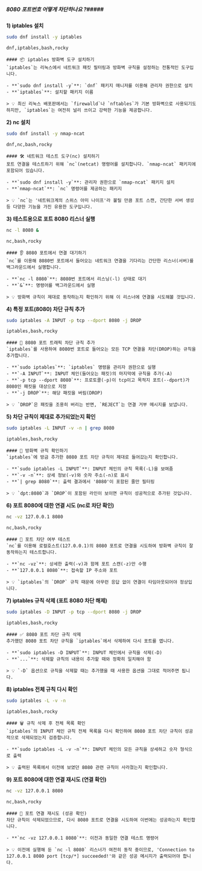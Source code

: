 ##### 8080 포트번호 어떻게 차단하나요 ?#####

**1) iptables 설치**

```bash
sudo dnf install -y iptables
```

```tech
dnf,iptables,bash,rocky
```

```desc
#### 📦 iptables 방화벽 도구 설치하기
`iptables`는 리눅스에서 네트워크 패킷 필터링과 방화벽 규칙을 설정하는 전통적인 도구입니다.

- **`sudo dnf install -y`**: `dnf` 패키지 매니저를 이용해 관리자 권한으로 설치
- **`iptables`**: 설치할 패키지 이름

> 💡 최신 리눅스 배포판에서는 `firewalld`나 `nftables`가 기본 방화벽으로 사용되기도 하지만, `iptables`는 여전히 널리 쓰이고 강력한 기능을 제공합니다.
```

**2) nc 설치**

```bash
sudo dnf install -y nmap-ncat
```

```tech
dnf,nc,bash,rocky
```

```desc
#### 🛠 네트워크 테스트 도구(nc) 설치하기
포트 연결을 테스트하기 위해 `nc`(netcat) 명령어를 설치합니다. `nmap-ncat` 패키지에 포함되어 있습니다.

- **`sudo dnf install -y`**: 관리자 권한으로 `nmap-ncat` 패키지 설치
- **`nmap-ncat`**: `nc` 명령어를 제공하는 패키지

> 💡 `nc`는 '네트워크계의 스위스 아미 나이프'라 불릴 만큼 포트 스캔, 간단한 서버 생성 등 다양한 기능을 가진 유용한 도구입니다.
```

**3) 테스트용으로 포트 8080 리스너 실행**

```bash
nc -l 8080 &
```

```tech
nc,bash,rocky
```

```desc
#### 👂 8080 포트에서 연결 대기하기
`nc`를 이용해 8080번 포트에서 들어오는 네트워크 연결을 기다리는 간단한 리스너(서버)를 백그라운드에서 실행합니다.

- **`nc -l 8080`**: 8080번 포트에서 리스닝(-l) 상태로 대기
- **`&`**: 명령어를 백그라운드에서 실행

> 💡 방화벽 규칙이 제대로 동작하는지 확인하기 위해 이 리스너에 연결을 시도해볼 것입니다.
```

**4) 특정 포트(8080) 차단 규칙 추가**

```bash
sudo iptables -A INPUT -p tcp --dport 8080 -j DROP
```

```tech
iptables,bash,rocky
```

```desc
#### 🚫 8080 포트 트래픽 차단 규칙 추가
`iptables`를 사용하여 8080번 포트로 들어오는 모든 TCP 연결을 차단(DROP)하는 규칙을 추가합니다.

- **`sudo iptables`**: `iptables` 명령을 관리자 권한으로 실행
- **`-A INPUT`**: INPUT 체인(들어오는 패킷)의 마지막에 규칙을 추가(-A)
- **`-p tcp --dport 8080`**: 프로토콜(-p)이 tcp이고 목적지 포트(--dport)가 8080인 패킷을 대상으로 지정
- **`-j DROP`**: 해당 패킷을 버림(DROP)

> 💡 `DROP`은 패킷을 조용히 버리는 반면, `REJECT`는 연결 거부 메시지를 보냅니다.
```

**5) 차단 규칙이 제대로 추가되었는지 확인**

```bash
sudo iptables -L INPUT -v -n | grep 8080
```

```tech
iptables,bash,rocky
```

```desc
#### 📜 방화벽 규칙 확인하기
`iptables`에 방금 추가한 8080 포트 차단 규칙이 제대로 들어갔는지 확인합니다.

- **`sudo iptables -L INPUT`**: INPUT 체인의 규칙 목록(-L)을 보여줌
- **`-v -n`**: 상세 정보(-v)와 숫자 주소(-n)로 표시
- **`| grep 8080`**: 출력 결과에서 '8080'이 포함된 줄만 필터링

> 💡 `dpt:8080`과 `DROP`이 포함된 라인이 보이면 규칙이 성공적으로 추가된 것입니다.
```

**6) 포트 8080에 대한 연결 시도 (nc로 차단 확인)**

```bash
nc -vz 127.0.0.1 8080
```

```tech
nc,bash,rocky
```

```desc
#### 🔗 포트 차단 여부 테스트
`nc`를 이용해 로컬호스트(127.0.0.1)의 8080 포트로 연결을 시도하여 방화벽 규칙이 잘 동작하는지 테스트합니다.

- **`nc -vz`**: 상세한 출력(-v)과 함께 포트 스캔(-z)만 수행
- **`127.0.0.1 8080`**: 접속할 IP 주소와 포트

> 💡 `iptables`의 `DROP` 규칙 때문에 아무런 응답 없이 연결이 타임아웃되어야 정상입니다.
```

**7) iptables 규칙 삭제 (포트 8080 차단 해제)**

```bash
sudo iptables -D INPUT -p tcp --dport 8080 -j DROP
```

```tech
iptables,bash,rocky
```

```desc
#### ✅ 8080 포트 차단 규칙 삭제
추가했던 8080 포트 차단 규칙을 `iptables`에서 삭제하여 다시 포트를 엽니다.

- **`sudo iptables -D INPUT`**: INPUT 체인에서 규칙을 삭제(-D)
- **`...`**: 삭제할 규칙의 내용이 추가할 때와 정확히 일치해야 함

> 💡 `-D` 옵션으로 규칙을 삭제할 때는 추가했을 때 사용한 옵션을 그대로 적어주면 됩니다.
```

**8) iptables 전체 규칙 다시 확인**

```bash
sudo iptables -L -v -n
```

```tech
iptables,bash,rocky
```

```desc
#### 🗑 규칙 삭제 후 전체 목록 확인
`iptables`의 INPUT 체인 규칙 전체 목록을 다시 확인하여 8080 포트 차단 규칙이 성공적으로 삭제되었는지 검증합니다.

- **`sudo iptables -L -v -n`**: INPUT 체인의 모든 규칙을 상세하고 숫자 형식으로 출력

> 💡 출력된 목록에서 이전에 보였던 8080 관련 규칙이 사라졌는지 확인합니다.
```

**9) 포트 8080에 대한 연결 재시도 (연결 확인)**

```bash
nc -vz 127.0.0.1 8080
```

```tech
nc,bash,rocky
```

```desc
#### 🔄 포트 연결 재시도 (성공 확인)
차단 규칙이 삭제되었으므로, 다시 8080 포트로 연결을 시도하여 이번에는 성공하는지 확인합니다.

- **`nc -vz 127.0.0.1 8080`**: 이전과 동일한 연결 테스트 명령어

> 💡 이전에 실행해 둔 `nc -l 8080` 리스너가 여전히 동작 중이므로, 'Connection to 127.0.0.1 8080 port [tcp/*] succeeded!'와 같은 성공 메시지가 출력되어야 합니다.
```
